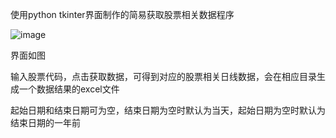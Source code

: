 
使用python tkinter界面制作的简易获取股票相关数据程序

![image](https://user-images.githubusercontent.com/106377960/170676383-9c043692-8295-4ebf-80bf-3a5a77285557.png)

界面如图

输入股票代码，点击获取数据，可得到对应的股票相关日线数据，会在相应目录生成一个数据结果的excel文件

起始日期和结束日期可为空，结束日期为空时默认为当天，起始日期为空时默认为结束日期的一年前
